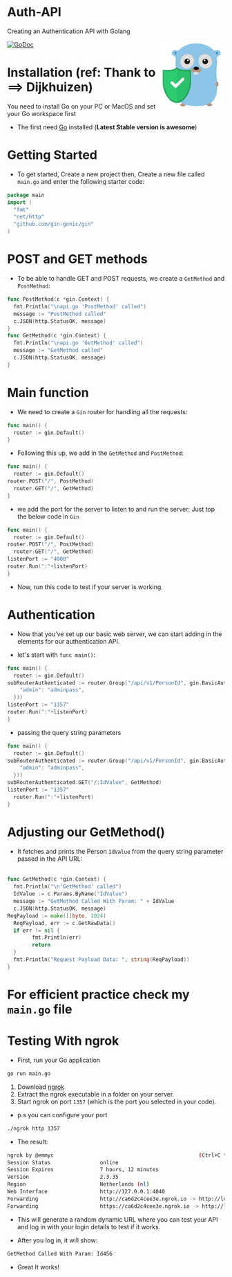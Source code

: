# Auth-API
Creating an Authentication API with Golang

<img align="right" width="159px" src="https://raw.githubusercontent.com/assertgo/icon/master/assertgo_512.png">

[![GoDoc](https://pkg.go.dev/badge/github.com/gin-gonic/gin?status.svg)](https://pkg.go.dev/github.com/gin-gonic/gin?tab=doc)

# Installation (ref: Thank to ==> Dijkhuizen)

You need to install Go on your PC or MacOS and set your Go workspace first

- The first need [Go](https://golang.org/) installed (**Latest Stable version is awesome**)

# Getting Started

- To get started, Create a new project then, Create a new file called `main.go` and enter the following starter code:

```go
package main
import (
  "fmt"
  "net/http"
  "github.com/gin-gonic/gin"
)
```

# POST and GET methods

- To be able to handle GET and POST requests, we create a `GetMethod` and `PostMethod`:

```go
func PostMethod(c *gin.Context) {
  fmt.Println("\napi.go 'PostMethod' called")
  message := "PostMethod called"
  c.JSON(http.StatusOK, message)
}
func GetMethod(c *gin.Context) {
  fmt.Println("\napi.go 'GetMethod' called")
  message := "GetMethod called"
  c.JSON(http.StatusOK, message)
}
```
# Main function

- We need to create a `Gin` router for handling all the requests:

```go
func main() {
  router := gin.Default()
}
```

- Following this up, we add in the `GetMethod` and `PostMethod`:

```go
func main() {
  router := gin.Default()
router.POST("/", PostMethod)
  router.GET("/", GetMethod)
}
```
- we add the port for the server to listen to and run the server: Just top the below code in `Gin`

```go
func main() {
  router := gin.Default()
router.POST("/", PostMethod)
  router.GET("/", GetMethod)
listenPort := "4000"
router.Run(":"+listenPort)
}
```
- Now, run this code to test if your server is working.


# Authentication

- Now that you’ve set up our basic web server, we can start adding in the elements for our authentication API.

- let's start with `func main()`:

```go
func main() {
  router := gin.Default()
subRouterAuthenticated := router.Group("/api/v1/PersonId", gin.BasicAuth(gin.Accounts{
    "admin": "adminpass",
  }))
listenPort := "1357"
router.Run(":"+listenPort)
}
```

- passing the query string parameters

```go
func main() {
  router := gin.Default()
subRouterAuthenticated := router.Group("/api/v1/PersonId", gin.BasicAuth(gin.Accounts{
    "admin": "adminpass",
  }))
subRouterAuthenticated.GET("/:IdValue", GetMethod)
listenPort := "1357"
  router.Run(":"+listenPort)
}
```

# Adjusting our GetMethod()

- It fetches and prints the Person `IdValue` from the query string parameter passed in the API URL:

```go

func GetMethod(c *gin.Context) {
  fmt.Println("\n'GetMethod' called")
  IdValue := c.Params.ByName("IdValue")
  message := "GetMethod Called With Param: " + IdValue
  c.JSON(http.StatusOK, message)
ReqPayload := make([]byte, 1024)
  ReqPayload, err := c.GetRawData()
  if err != nil {
        fmt.Println(err)
        return
  }
  fmt.Println("Request Payload Data: ", string(ReqPayload))
}
```
#

# For efficient practice check my `main.go` file

# Testing With ngrok

- First, run your Go application

```sh
go run main.go
```

1. Download [ngrok](https://dl.equinox.io/ngrok/ngrok/stable)
2. Extract the ngrok executable in a folder on your server.
3. Start ngrok on port `1357` (which is the port you selected in your code).
- p.s you can configure your port

```sh
./ngrok http 1357
```

- The result:

```sh
ngrok by @emmyc                                               (Ctrl+C to quit)
Session Status                online                                                         
Session Expires               7 hours, 12 minutes                                            
Version                       2.3.35                                                         
Region                        Netherlands (nl)                                             
Web Interface                 http://127.0.0.1:4040                                          
Forwarding                    http://ca6d2c4cee3e.ngrok.io -> http://localhost:4000          
Forwarding                    https://ca6d2c4cee3e.ngrok.io -> http://localhost:4000
```

- This will generate a random dynamic URL where you can test your API and log in with your login details to test if it works.

- After you log in, it will show:

```sh
GetMethod Called With Param: Id456
```

- Great It works!
